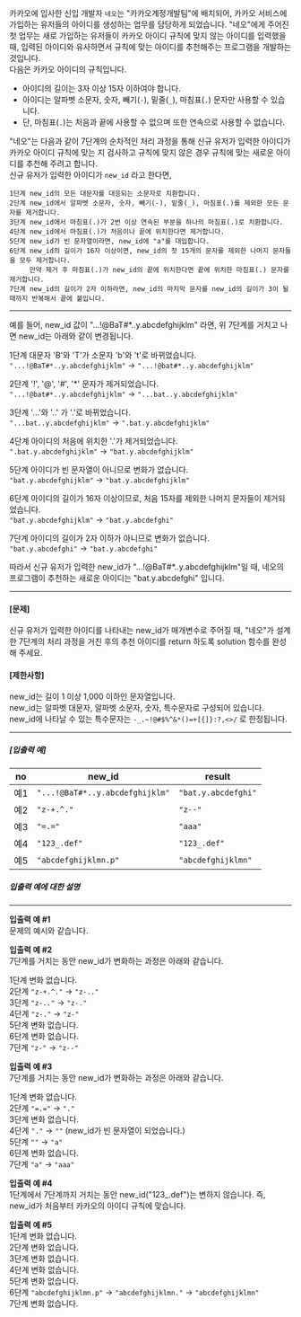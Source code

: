 <p>카카오에 입사한 신입 개발자 <code>네오</code>는 "카카오계정개발팀"에 배치되어, 카카오 서비스에 가입하는 유저들의 아이디를 생성하는 업무를 담당하게 되었습니다. "네오"에게 주어진 첫 업무는 새로 가입하는 유저들이 카카오 아이디 규칙에 맞지 않는 아이디를 입력했을 때, 입력된 아이디와 유사하면서 규칙에 맞는 아이디를 추천해주는 프로그램을 개발하는 것입니다.<br>
다음은 카카오 아이디의 규칙입니다.</p>

<ul>
<li>아이디의 길이는 3자 이상 15자 이하여야 합니다.</li>
<li>아이디는 알파벳 소문자, 숫자, 빼기(<code>-</code>), 밑줄(<code>_</code>), 마침표(<code>.</code>) 문자만 사용할 수 있습니다.</li>
<li>단, 마침표(<code>.</code>)는 처음과 끝에 사용할 수 없으며 또한 연속으로 사용할 수 없습니다.</li>
</ul>

<p>"네오"는 다음과 같이 7단계의 순차적인 처리 과정을 통해 신규 유저가 입력한 아이디가 카카오 아이디 규칙에 맞는 지 검사하고 규칙에 맞지 않은 경우 규칙에 맞는 새로운 아이디를 추천해 주려고 합니다.<br>
신규 유저가 입력한 아이디가 <code>new_id</code> 라고 한다면,</p>
<div class="highlight"><pre class="codehilite"><code>1단계 new_id의 모든 대문자를 대응되는 소문자로 치환합니다.
2단계 new_id에서 알파벳 소문자, 숫자, 빼기(-), 밑줄(_), 마침표(.)를 제외한 모든 문자를 제거합니다.
3단계 new_id에서 마침표(.)가 2번 이상 연속된 부분을 하나의 마침표(.)로 치환합니다.
4단계 new_id에서 마침표(.)가 처음이나 끝에 위치한다면 제거합니다.
5단계 new_id가 빈 문자열이라면, new_id에 "a"를 대입합니다.
6단계 new_id의 길이가 16자 이상이면, new_id의 첫 15개의 문자를 제외한 나머지 문자들을 모두 제거합니다.
     만약 제거 후 마침표(.)가 new_id의 끝에 위치한다면 끝에 위치한 마침표(.) 문자를 제거합니다.
7단계 new_id의 길이가 2자 이하라면, new_id의 마지막 문자를 new_id의 길이가 3이 될 때까지 반복해서 끝에 붙입니다.
</code></pre></div>
<hr>

<p>예를 들어, new_id 값이 "...!@BaT#*..y.abcdefghijklm" 라면, 위 7단계를 거치고 나면 new_id는 아래와 같이 변경됩니다.</p>

<p>1단계 대문자 'B'와 'T'가 소문자 'b'와 't'로 바뀌었습니다.<br>
<code>&quot;...!@BaT#*..y.abcdefghijklm&quot;</code> → <code>&quot;...!@bat#*..y.abcdefghijklm&quot;</code></p>

<p>2단계 '!', '@', '#', '*' 문자가 제거되었습니다.<br>
<code>&quot;...!@bat#*..y.abcdefghijklm&quot;</code> → <code>&quot;...bat..y.abcdefghijklm&quot;</code></p>

<p>3단계 '...'와 '..' 가 '.'로 바뀌었습니다.<br>
<code>&quot;...bat..y.abcdefghijklm&quot;</code> → <code>&quot;.bat.y.abcdefghijklm&quot;</code></p>

<p>4단계 아이디의 처음에 위치한 '.'가 제거되었습니다.<br>
<code>&quot;.bat.y.abcdefghijklm&quot;</code> → <code>&quot;bat.y.abcdefghijklm&quot;</code></p>

<p>5단계 아이디가 빈 문자열이 아니므로 변화가 없습니다.<br>
<code>&quot;bat.y.abcdefghijklm&quot;</code> → <code>&quot;bat.y.abcdefghijklm&quot;</code></p>

<p>6단계 아이디의 길이가 16자 이상이므로, 처음 15자를 제외한 나머지 문자들이 제거되었습니다.<br>
<code>&quot;bat.y.abcdefghijklm&quot;</code> → <code>&quot;bat.y.abcdefghi&quot;</code></p>

<p>7단계 아이디의 길이가 2자 이하가 아니므로 변화가 없습니다.<br>
<code>&quot;bat.y.abcdefghi&quot;</code> → <code>&quot;bat.y.abcdefghi&quot;</code></p>

<p>따라서 신규 유저가 입력한 new_id가 "...!@BaT#*..y.abcdefghijklm"일 때, 네오의 프로그램이 추천하는 새로운 아이디는 "bat.y.abcdefghi" 입니다.</p>

<hr>

<h4><strong>[문제]</strong></h4>

<p>신규 유저가 입력한 아이디를 나타내는 new_id가 매개변수로 주어질 때, "네오"가 설계한 7단계의 처리 과정을 거친 후의 추천 아이디를 return 하도록 solution 함수를 완성해 주세요.</p>

<h4><strong>[제한사항]</strong></h4>

<p>new_id는 길이 1 이상 1,000 이하인 문자열입니다.<br>
new_id는 알파벳 대문자, 알파벳 소문자, 숫자, 특수문자로 구성되어 있습니다.<br>
new_id에 나타날 수 있는 특수문자는 <code>-_.~!@#$%^&amp;*()=+[{]}:?,&lt;&gt;/</code> 로 한정됩니다.</p>

<hr>

<h5><strong>[입출력 예]</strong></h5>
<table class="table">
        <thead><tr>
<th>no</th>
<th>new_id</th>
<th>result</th>
</tr>
</thead>
        <tbody><tr>
<td>예1</td>
<td><code>&quot;...!@BaT#*..y.abcdefghijklm&quot;</code></td>
<td><code>&quot;bat.y.abcdefghi&quot;</code></td>
</tr>
<tr>
<td>예2</td>
<td><code>&quot;z-+.^.&quot;</code></td>
<td><code>&quot;z--&quot;</code></td>
</tr>
<tr>
<td>예3</td>
<td><code>&quot;=.=&quot;</code></td>
<td><code>&quot;aaa&quot;</code></td>
</tr>
<tr>
<td>예4</td>
<td><code>&quot;123_.def&quot;</code></td>
<td><code>&quot;123_.def&quot;</code></td>
</tr>
<tr>
<td>예5</td>
<td><code>&quot;abcdefghijklmn.p&quot;</code></td>
<td><code>&quot;abcdefghijklmn&quot;</code></td>
</tr>
</tbody>
      </table>
<h5><strong>입출력 예에 대한 설명</strong></h5>

<hr>

<p><strong>입출력 예 #1</strong><br>
문제의 예시와 같습니다.</p>

<p><strong>입출력 예 #2</strong><br>
7단계를 거치는 동안 new_id가 변화하는 과정은 아래와 같습니다.</p>

<p>1단계 변화 없습니다.<br>
2단계 <code>&quot;z-+.^.&quot;</code> → <code>&quot;z-..&quot;</code><br>
3단계 <code>&quot;z-..&quot;</code> → <code>&quot;z-.&quot;</code><br>
4단계 <code>&quot;z-.&quot;</code> → <code>&quot;z-&quot;</code><br>
5단계 변화 없습니다.<br>
6단계 변화 없습니다.<br>
7단계 <code>&quot;z-&quot;</code> → <code>&quot;z--&quot;</code></p>

<p><strong>입출력 예 #3</strong><br>
7단계를 거치는 동안 new_id가 변화하는 과정은 아래와 같습니다.</p>

<p>1단계 변화 없습니다.<br>
2단계 <code>&quot;=.=&quot;</code> → <code>&quot;.&quot;</code><br>
3단계 변화 없습니다.<br>
4단계 <code>&quot;.&quot;</code> → <code>&quot;&quot;</code> (new_id가 빈 문자열이 되었습니다.)<br>
5단계 <code>&quot;&quot;</code> → <code>&quot;a&quot;</code><br>
6단계 변화 없습니다.<br>
7단계 <code>&quot;a&quot;</code> → <code>&quot;aaa&quot;</code></p>

<p><strong>입출력 예 #4</strong><br>
1단계에서 7단계까지 거치는 동안 new_id("123_.def")는 변하지 않습니다. 즉, new_id가 처음부터 카카오의 아이디 규칙에 맞습니다.</p>

<p><strong>입출력 예 #5</strong><br>
1단계 변화 없습니다.<br>
2단계 변화 없습니다.<br>
3단계 변화 없습니다.<br>
4단계 변화 없습니다.<br>
5단계 변화 없습니다.<br>
6단계 <code>&quot;abcdefghijklmn.p&quot;</code> → <code>&quot;abcdefghijklmn.&quot;</code> → <code>&quot;abcdefghijklmn&quot;</code><br>
7단계 변화 없습니다.</p>
</div>
    </div>

  </div>
  <div class="run-section">
    <div id="tour3" class="code-section" onkeyup="Hera.tryoutChallenges.resizeEditor(this);">
      <div class="editor">
        <ul class="nav nav-pills editor-nav-pills tap-form">
    <input type="hidden" name="initial_code_25988" id="initial_code_25988" value="def solution(new_id):
    answer = &#39;&#39;
    return answer" />
    <input id="25988"
           data-type="code"
           data-language="python3"
           type="hidden"
           value="def solution(new_id):
    answer = &#39;&#39;
    # 1단계 new_id의 모든 대문자를 대응되는 소문자로 치환합니다.
    Input_id = new_id.lower()
    
    print(&quot;1단계 완료값 : &quot;, Input_id)

    # 2단계 new_id에서 알파벳 소문자, 숫자, 빼기(-), 밑줄(_), 마침표(.)를 제외한 모든 문자를 제거합니다.
    for id_chr in Input_id:
        if id_chr.isalpha() or id_chr.isdigit() or id_chr == &#39;-&#39; or id_chr == &#39;_&#39; or id_chr == &#39;.&#39; :
            answer += id_chr
            
    print(&quot;2단계 완료값 : &quot;, answer)

    # 3단계 new_id에서 마침표(.)가 2번 이상 연속된 부분을 하나의 마침표(.)로 치환합니다.
    while answer.find(&quot;..&quot;) != -1:
        answer = answer.replace(&quot;..&quot;, &quot;.&quot;)
    
    print(&quot;3단계 완료값 : &quot;, answer)
    
    # 4-1 단계 new_id에서 마침표(.)가 처음에 위치한다면 제거합니다.
    if answer[0] ==&#39;.&#39;:
        answer = answer[1:]
    print(&quot;4-1단계 완료값:{}.&quot;.format(answer))
    
    # 4-2 단계 new_id에서 마침표(.)가 끝에 위치한다면 제거합니다.
    # 6단계에서 재사용을 위해 함수로 생성.
    # 함수 입력값이 공백인경우, 받은값 리턴
    def last_dot_del(str):
        if len(str) &gt; 0:
            if str[len(str)-1] ==&#39;.&#39;:
                str = str[0:len(str)-1]
        return str
    
    answer = last_dot_del(answer)
    print(&quot;4-2단계 완료값:&quot;, answer)

    # 5단계 new_id가 빈 문자열이라면, new_id에 &quot;a&quot;를 대입합니다.
    if answer == &quot;&quot;:
        answer = &#39;a&#39;
    print(&quot;5단계 완료값:&quot;, answer)
    
    # 6단계 new_id의 길이가 16자 이상이면, new_id의 첫 15개의 문자를 제외한 나머지 문자들을 모두 제거합니다.
    # 만약 제거 후 마침표(.)가 new_id의 끝에 위치한다면 끝에 위치한 마침표(.) 문자를 제거합니다.
    if len(answer) &gt; 15:
        answer = last_dot_del(answer[0:15])        
    print(&quot;6단계 완료값:&quot;, answer)

    # 7단계 new_id의 길이가 2자 이하라면, new_id의 마지막 문자를 new_id의 길이가 3이 될 때까지 반복해서 끝에 붙입니다.
    if len(answer) &lt;= 2:
        answer = answer.ljust(3, answer[len(answer)-1])   
    print(&quot;7단계 완료값:&quot;, answer)

    return answer"/>
    <li class="nav-item">
      <a href="#" class="btn-tab nav-link active"
         data-id="25988"
         data-language="python3">
        solution.py </a>
    </li>
</ul>
        
          <textarea hidden id="code" name="code">def solution(new_id):
    answer = &#39;&#39;
    # 1단계 new_id의 모든 대문자를 대응되는 소문자로 치환합니다.
    Input_id = new_id.lower()
    
    print(&quot;1단계 완료값 : &quot;, Input_id)

    # 2단계 new_id에서 알파벳 소문자, 숫자, 빼기(-), 밑줄(_), 마침표(.)를 제외한 모든 문자를 제거합니다.
    for id_chr in Input_id:
        if id_chr.isalpha() or id_chr.isdigit() or id_chr == &#39;-&#39; or id_chr == &#39;_&#39; or id_chr == &#39;.&#39; :
            answer += id_chr
            
    print(&quot;2단계 완료값 : &quot;, answer)

    # 3단계 new_id에서 마침표(.)가 2번 이상 연속된 부분을 하나의 마침표(.)로 치환합니다.
    while answer.find(&quot;..&quot;) != -1:
        answer = answer.replace(&quot;..&quot;, &quot;.&quot;)
    
    print(&quot;3단계 완료값 : &quot;, answer)
    
    # 4-1 단계 new_id에서 마침표(.)가 처음에 위치한다면 제거합니다.
    if answer[0] ==&#39;.&#39;:
        answer = answer[1:]
    print(&quot;4-1단계 완료값:{}.&quot;.format(answer))
    
    # 4-2 단계 new_id에서 마침표(.)가 끝에 위치한다면 제거합니다.
    # 6단계에서 재사용을 위해 함수로 생성.
    # 함수 입력값이 공백인경우, 받은값 리턴
    def last_dot_del(str):
        if len(str) &gt; 0:
            if str[len(str)-1] ==&#39;.&#39;:
                str = str[0:len(str)-1]
        return str
    
    answer = last_dot_del(answer)
    print(&quot;4-2단계 완료값:&quot;, answer)

    # 5단계 new_id가 빈 문자열이라면, new_id에 &quot;a&quot;를 대입합니다.
    if answer == &quot;&quot;:
        answer = &#39;a&#39;
    print(&quot;5단계 완료값:&quot;, answer)
    
    # 6단계 new_id의 길이가 16자 이상이면, new_id의 첫 15개의 문자를 제외한 나머지 문자들을 모두 제거합니다.
    # 만약 제거 후 마침표(.)가 new_id의 끝에 위치한다면 끝에 위치한 마침표(.) 문자를 제거합니다.
    if len(answer) &gt; 15:
        answer = last_dot_del(answer[0:15])        
    print(&quot;6단계 완료값:&quot;, answer)

    # 7단계 new_id의 길이가 2자 이하라면, new_id의 마지막 문자를 new_id의 길이가 3이 될 때까지 반복해서 끝에 붙입니다.
    if len(answer) &lt;= 2:
        answer = answer.ljust(3, answer[len(answer)-1])   
    print(&quot;7단계 완료값:&quot;, answer)

    return answer</textarea>